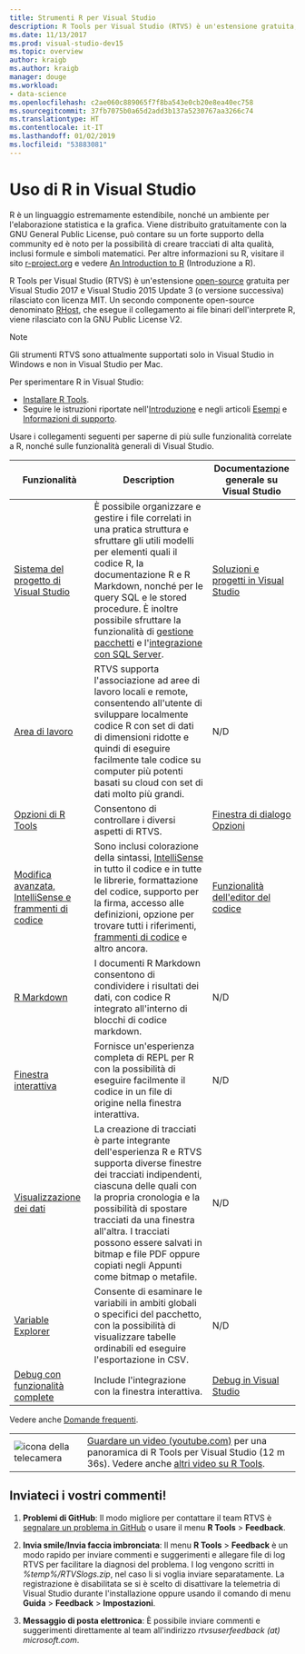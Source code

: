 ```yaml
---
title: Strumenti R per Visual Studio
description: R Tools per Visual Studio (RTVS) è un'estensione gratuita, open source che offre diverse funzionalità di linguaggio, inclusi IntelliSense, debug e aree di lavoro remote.
ms.date: 11/13/2017
ms.prod: visual-studio-dev15
ms.topic: overview
author: kraigb
ms.author: kraigb
manager: douge
ms.workload:
- data-science
ms.openlocfilehash: c2ae060c889065f7f8ba543e0cb20e8ea40ec758
ms.sourcegitcommit: 37fb7075b0a65d2add3b137a5230767aa3266c74
ms.translationtype: HT
ms.contentlocale: it-IT
ms.lasthandoff: 01/02/2019
ms.locfileid: "53883081"
---
```

# <a name="work-with-r-in-visual-studio"></a>Uso di R in Visual Studio

R è un linguaggio estremamente estendibile, nonché un ambiente per l'elaborazione statistica e la grafica. Viene distribuito gratuitamente con la GNU General Public License, può contare su un forte supporto della community ed è noto per la possibilità di creare tracciati di alta qualità, inclusi formule e simboli matematici. Per altre informazioni su R, visitare il sito [r-project.org](https://www.r-project.org/about.html) e vedere [An Introduction to R](https://cran.r-project.org/doc/manuals/r-release/R-intro.html) (Introduzione a R).

R Tools per Visual Studio (RTVS) è un'estensione [open-source](https://github.com/microsoft/RTVS) gratuita per Visual Studio 2017 e Visual Studio 2015 Update 3 (o versione successiva) rilasciato con licenza MIT. Un secondo componente open-source denominato [RHost](https://github.com/microsoft/R-Host), che esegue il collegamento ai file binari dell'interprete R, viene rilasciato con la GNU Public License V2.

> [!Note]
> Gli strumenti RTVS sono attualmente supportati solo in Visual Studio in Windows e non in Visual Studio per Mac.

Per sperimentare R in Visual Studio:

- [Installare R Tools](installing-r-tools-for-visual-studio.md).
- Seguire le istruzioni riportate nell'[Introduzione](getting-started-with-r.md) e negli articoli [Esempi](getting-started-samples.md) e [Informazioni di supporto](getting-started-help.md).

Usare i collegamenti seguenti per saperne di più sulle funzionalità correlate a R, nonché sulle funzionalità generali di Visual Studio.

| Funzionalità | Description | Documentazione generale su Visual Studio |
| --- | --- | --- |
| [Sistema del progetto di Visual Studio](r-projects-in-visual-studio.md) | È possibile organizzare e gestire i file correlati in una pratica struttura e sfruttare gli utili modelli per elementi quali il codice R, la documentazione R e R Markdown, nonché per le query SQL e le stored procedure. È inoltre possibile sfruttare la funzionalità di [gestione pacchetti](r-package-manager-in-visual-studio.md) e l'[integrazione con SQL Server](integrating-sql-server-with-r.md).  | [Soluzioni e progetti in Visual Studio](../ide/solutions-and-projects-in-visual-studio.md) |
| [Area di lavoro](r-workspaces-in-visual-studio.md) | RTVS supporta l'associazione ad aree di lavoro locali e remote, consentendo all'utente di sviluppare localmente codice R con set di dati di dimensioni ridotte e quindi di eseguire facilmente tale codice su computer più potenti basati su cloud con set di dati molto più grandi. | N/D |
| [Opzioni di R Tools](options-for-r-tools-in-visual-studio.md) | Consentono di controllare i diversi aspetti di RTVS. | [Finestra di dialogo Opzioni](../ide/reference/options-dialog-box-visual-studio.md) |
| [Modifica avanzata, IntelliSense e frammenti di codice](editing-r-code-in-visual-studio.md) | Sono inclusi colorazione della sintassi, [IntelliSense](r-intellisense.md) in tutto il codice e in tutte le librerie, formattazione del codice, supporto per la firma, accesso alle definizioni, opzione per trovare tutti i riferimenti, [frammenti di codice](code-snippets-for-r.md) e altro ancora. | [Funzionalità dell'editor del codice](../ide/writing-code-in-the-code-and-text-editor.md) |
| [R Markdown](rmarkdown-with-r-in-visual-studio.md) | I documenti R Markdown consentono di condividere i risultati dei dati, con codice R integrato all'interno di blocchi di codice markdown. | N/D |
| [Finestra interattiva](interactive-repl-for-r-in-visual-studio.md) | Fornisce un'esperienza completa di REPL per R con la possibilità di eseguire facilmente il codice in un file di origine nella finestra interattiva. | N/D |
| [Visualizzazione dei dati](visualizing-data-with-r-in-visual-studio.md) | La creazione di tracciati è parte integrante dell'esperienza R e RTVS supporta diverse finestre dei tracciati indipendenti, ciascuna delle quali con la propria cronologia e la possibilità di spostare tracciati da una finestra all'altra. I tracciati possono essere salvati in bitmap e file PDF oppure copiati negli Appunti come bitmap o metafile.  | N/D |
| [Variable Explorer](variable-explorer.md) | Consente di esaminare le variabili in ambiti globali o specifici del pacchetto, con la possibilità di visualizzare tabelle ordinabili ed eseguire l'esportazione in CSV. | N/D |
| [Debug con funzionalità complete](debugging-r-in-visual-studio.md) | Include l'integrazione con la finestra interattiva. | [Debug in Visual Studio](/visualstudio/debugger/debugger-feature-tour) |

Vedere anche [Domande frequenti](faq.md).

|   |   |
|---|---|
| ![icona della telecamera](../install/media/video-icon.png "Guardare un video") | [Guardare un video (youtube.com)](https://www.youtube.com/watch?v=dll3IS1bfWQ) per una panoramica di R Tools per Visual Studio (12 m 36s). Vedere anche [altri video su R Tools](https://www.youtube.com/results?search_query=R+Tools+for+visual+studio). |

## <a name="send-us-your-feedback"></a>Inviateci i vostri commenti!

1. **Problemi di GitHub**: Il modo migliore per contattare il team RTVS è [segnalare un problema in GitHub](https://github.com/Microsoft/RTVS/issues) o usare il menu **R Tools** > **Feedback**.

1. **Invia smile/Invia faccia imbronciata**: Il menu **R Tools** > **Feedback** è un modo rapido per inviare commenti e suggerimenti e allegare file di log RTVS per facilitare la diagnosi del problema. I log vengono scritti in *%temp%/RTVSlogs.zip*, nel caso li si voglia inviare separatamente. La registrazione è disabilitata se si è scelto di disattivare la telemetria di Visual Studio durante l'installazione oppure usando il comando di menu **Guida** > **Feedback** > **Impostazioni**.

1. **Messaggio di posta elettronica**: È possibile inviare commenti e suggerimenti direttamente al team all'indirizzo *rtvsuserfeedback (at) microsoft.com*.
